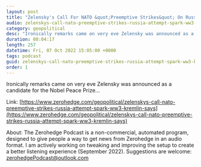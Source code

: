 ```yaml
---
layout: post
title: "Zelensky's Call For NATO &quot;Preemptive Strikes&quot; On Russia An Attempt To Spark WW3: Kremlin"
audio: zelenskys-call-nato-preemptive-strikes-russia-attempt-spark-ww3-kremlin-says-0
category: geopolitical
desc: "Ironically remarks came on very eve Zelensky was announced as a candidate for the Nobel Peace Prize..."
duration: 00:04:17
length: 257
datetime: Fri, 07 Oct 2022 15:05:00 +0000
tags: podcast
guid: zelenskys-call-nato-preemptive-strikes-russia-attempt-spark-ww3-kremlin-says-0
order: 1
---
```

Ironically remarks came on very eve Zelensky was announced as a candidate for the Nobel Peace Prize...

Link: [https://www.zerohedge.com/geopolitical/zelenskys-call-nato-preemptive-strikes-russia-attempt-spark-ww3-kremlin-says](https://www.zerohedge.com/geopolitical/zelenskys-call-nato-preemptive-strikes-russia-attempt-spark-ww3-kremlin-says)

About: The Zerohedge Podcast is a non-commercial, automated program, designed to give people a way to get news from Zerohedge in an audio format.  I am actively working on tweaking and improving the setup to create a better listening experience (September 2022).  Suggestions are welcome: [zerohedgePodcast@outlook.com](mailto:zerohedgePodcast@outlook.com)